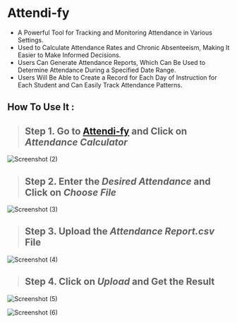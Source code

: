# Attendi-fy

- A Powerful Tool for Tracking and Monitoring Attendance in Various Settings.
- Used to Calculate Attendance Rates and Chronic Absenteeism, Making It Easier to Make Informed Decisions.
- Users Can Generate Attendance Reports, Which Can Be Used to Determine Attendance During a Specified Date Range.
- Users Will Be Able to Create a Record for Each Day of Instruction for Each Student and Can Easily Track Attendance Patterns.

## How To Use It :

> ## Step 1. Go to [Attendi-fy](https://attendi-fy.epizy.com/index.html) and Click on *Attendance Calculator*



![Screenshot (2)](https://user-images.githubusercontent.com/110400753/214080398-524478b6-40f5-4492-a9ec-0b2b01b37106.png)





> ## Step 2. Enter the *Desired Attendance* and Click on *Choose File*


![Screenshot (3)](https://user-images.githubusercontent.com/110400753/214083412-4f774170-8a46-4938-94bc-a5ba639602fd.png)






> ## Step 3. Upload the *Attendance Report.csv* File



![Screenshot (4)](https://user-images.githubusercontent.com/110400753/214084053-89ae82fc-5fa1-4c23-b610-29f3a72778dd.png)




> ## Step 4. Click on *Upload* and Get the Result



![Screenshot (5)](https://user-images.githubusercontent.com/110400753/214084376-8aa77352-b81b-4ff2-8003-dc043501d500.png)

![Screenshot (6)](https://user-images.githubusercontent.com/110400753/214084478-cb8d6745-42db-4306-aae9-ceb0f6f4b15c.png)

